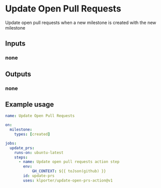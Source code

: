 # Update Open Pull Requests
Update open pull requests when a new milestone is created with the new milestone

## Inputs

### none

## Outputs

### none

## Example usage
```yml
name: Update Open Pull Requests

on:
  milestone:
    types: [created]

jobs:
  update_prs:
    runs-on: ubuntu-latest
    steps:
      - name: Update open pull requests action step
        env:
            GH_CONTEXT: ${{ toJson(github) }}
        id: update-prs
        uses: klporter/update-open-prs-action@v1
```
